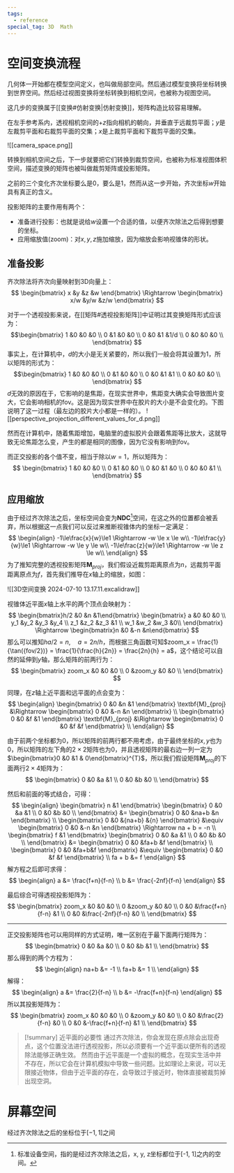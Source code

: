 ```yaml
---
tags:
  - reference
special_tag: 3D  Math
---
```

# 空间变换流程

几何体一开始都在模型空间定义，也叫做局部空间。然后通过模型变换将坐标转换到世界空间。然后经过视图变换将坐标转换到相机空间，也被称为视图空间。

这几步的变换属于[[变换#仿射变换|仿射变换]]，矩阵构造比较容易理解。

在左手参考系内，透视相机空间的$+z$指向相机的朝向，并垂直于远裁剪平面；$y$是左裁剪平面和右裁剪平面的交集；$x$是上裁剪平面和下裁剪平面的交集。

![[camera_space.png]]

转换到相机空间之后，下一步就要把它们转换到裁剪空间，也被称为标准视图体积空间，描述变换的矩阵也被叫做裁剪矩阵或投影矩阵。

之前的三个变化齐次坐标要么是$0$，要么是$1$，然而从这一步开始，齐次坐标$w$开始具有真正的含义。

投影矩阵的主要作用有两个：
- 准备进行投影：也就是说给$w$设置一个合适的值，以便齐次除法之后得到想要的坐标。
- 应用缩放值(zoom)：对$x, y, z$施加缩放，因为缩放会影响视锥体的形状。

## 准备投影

齐次除法将齐次向量映射到3D向量上：
$$
\begin{bmatrix}
x &y &z &w
\end{bmatrix}
\Rightarrow
\begin{bmatrix}
x/w &y/w &z/w
\end{bmatrix}
$$

对于一个透视投影来说，在[[矩阵#透视投影矩阵]]中证明过其变换矩阵形式应该为：
$$\begin{bmatrix}
1 &0 &0 &0 \\
0 &1 &0 &0 \\
0 &0 &1 &1/d \\
0 &0 &0 &0 \\
\end{bmatrix}
$$
事实上，在计算机中，$d$的大小是无关紧要的，所以我们一般会将其设置为1，所以矩阵的形式为：
$$\begin{bmatrix}
1 &0 &0 &0 \\
0 &1 &0 &0 \\
0 &0 &1 &1 \\
0 &0 &0 &0 \\
\end{bmatrix}
$$
$d$无效的原因在于，它影响的是焦距，在现实世界中，焦距变大确实会导致图片变大，它会影响相机的fov。这是因为现实世界中在胶片的大小是不会变化的。下图说明了这一过程（最左边的胶片大小都是一样的）。
![[perspective_projection_different_values_for_d.png]]

然而在计算机中，随着焦距增加，电脑里的虚拟胶片会跟着焦距等比放大，这就导致无论焦距怎么变，产生的都是相同的图像，因为它没有影响到fov。

而正交投影的各个值不变，相当于除以$w = 1$，所以矩阵为：
$$
\begin{bmatrix}
1 &0 &0 &0 \\
0 &1 &0 &0 \\
0 &0 &1 &0 \\
0 &0 &0 &1 \\
\end{bmatrix}
$$

## 应用缩放

由于经过齐次除法之后，坐标空间会变为**NDC**[^1]空间，在这之外的位置都会被丢弃，所以根据这一点我们可以反过来推断视锥体内的坐标一定满足：
$$
\begin{align}
-1\le\frac{x}{w}\le1 \Rightarrow -w \le x \le w\\
-1\le\frac{y}{w}\le1 \Rightarrow -w \le y \le w\\
-1\le\frac{z}{w}\le1 \Rightarrow -w \le z \le w\\
\end{align}
$$
为了推知完整的透视投影矩阵$\textbf{M}_{proj}$，我们假设近裁剪距离原点为$n$，远裁剪平面距离原点为$f$，首先我们推导在$x$轴上的缩放，如图：

![[3D空间变换 2024-07-10 13.17.11.excalidraw]]

视锥体近平面$x$轴上水平的两个顶点会映射为：
$$
\begin{bmatrix}h/2 &0 &n &1\end{bmatrix}
\begin{bmatrix}
a &0 &0 &0 \\
y_1 &y_2 &y_3 &y_4 \\
z_1 &z_2 &z_3 &1 \\
w_1 &w_2 &w_3 &0\\
\end{bmatrix}
\Rightarrow
\begin{bmatrix}n &0 &-n &n\end{bmatrix}
$$
那么可以推知$ha/2 = n, \quad a = 2n/h$，而根据三角函数可知$zoom_x = \frac{1}{\tan({fov/2})} = \frac{1}{\frac{h}{2n}} = \frac{2n}{h} = a$，这个结论可以自然的延伸到$y$轴，那么矩阵的前两行为：
$$
\begin{bmatrix}
zoom_x &0 &0 &0 \\
0 &zoom_y &0 &0 \\
\end{bmatrix}
$$

同理，在$z$轴上近平面和远平面的点会变为：
$$
\begin{align}
\begin{bmatrix}
0 &0 &n &1
\end{bmatrix}
\textbf{M}_{proj} &\Rightarrow
\begin{bmatrix}
0 &0 &-n &n
\end{bmatrix} \\
\begin{bmatrix}
0 &0 &f &1
\end{bmatrix}
\textbf{M}_{proj} &\Rightarrow
\begin{bmatrix}
0 &0 &f &f
\end{bmatrix} \\
\end{align}
$$

由于前两个坐标都为$0$，所以矩阵的前两行都不用考虑，由于最终坐标的$x, y$也为$0$，所以矩阵的左下角的$2\times2$矩阵也为$0$，并且透视矩阵的最右边一列一定为$\begin{bmatrix}0 &0 &1 & 0\end{bmatrix}^{T}$，所以我们假设矩阵$\textbf{M}_{proj}$的下面两行$2\times4$矩阵为：
$$
\begin{bmatrix}
0 &0 &a &1 \\
0 &0 &b &0 \\
\end{bmatrix}
$$

然后和前面的等式结合，可得：
$$
\begin{align}
\begin{bmatrix}
n &1
\end{bmatrix}
\begin{bmatrix}
0 &0 &a &1 \\
0 &0 &b &0 \\
\end{bmatrix} &=
\begin{bmatrix}
0 &0 &na+b &n
\end{bmatrix} \\
\begin{bmatrix}
0 &0 &{na+b} &{n}
\end{bmatrix} &\equiv
\begin{bmatrix}
0 &0 &-n &n
\end{bmatrix} \Rightarrow
na + b = -n \\
\begin{bmatrix}
f &1
\end{bmatrix}
\begin{bmatrix}
0 &0 &a &1 \\
0 &0 &b &0 \\
\end{bmatrix} &=
\begin{bmatrix}
0 &0 &fa+b &f
\end{bmatrix} \\
\begin{bmatrix}
0 &0 &fa+b&f
\end{bmatrix} &\equiv
\begin{bmatrix}
0 &0 &f &f
\end{bmatrix} \\
fa + b &= f
\end{align}
$$
解方程之后即可求得：
$$
\begin{align}
a &= \frac{f+n}{f-n} \\
b &= \frac{-2nf}{f-n}
\end{align}
$$

最后综合可得透视投影矩阵为：
$$
\begin{bmatrix}
zoom_x &0 &0 &0 \\
0 &zoom_y &0 &0 \\
0 &0 &\frac{f+n}{f-n} &1 \\
0 &0 &\frac{-2nf}{f-n} &0 \\
\end{bmatrix}
$$

---

正交投影矩阵也可以用同样的方式证明，唯一区别在于最下面两行矩阵为：
$$
\begin{bmatrix}
0 &0 &a &0 \\
0 &0 &b &1 \\
\end{bmatrix}
$$
那么得到的两个方程为：
$$
\begin{align}
na+b &= -1 \\
fa+b &= 1 \\
\end{align}
$$
解得：
$$
\begin{align}
a &= \frac{2}{f-n} \\
b &= -\frac{f+n}{f-n}
\end{align}
$$
所以其投影矩阵为：
$$
\begin{bmatrix}
zoom_x &0 &0 &0 \\
0 &zoom_y &0 &0 \\
0 &0 &\frac{2}{f-n} &0 \\
0 &0 &-\frac{f+n}{f-n} &1 \\
\end{bmatrix}
$$

> [!summary] 近平面的必要性
> 通过齐次除法，你会发现在原点除会出现奇点，这个位置没法进行透视投影，所以必须要有一个近平面以便所有的透视除法能够正确生效。
> 然而由于近平面是一个虚拟的概念，在现实生活中并不存在，所以它会在计算机模拟中导致一些问题。比如理论上来说，可以无限接近物体，但由于近平面的存在，会导致过于接近时，物体直接被裁剪掉出现空洞。

# 屏幕空间

经过齐次除法之后的坐标位于$[-1, 1]$之间

[^1]: 标准设备空间，指的是经过齐次除法之后，x, y, z坐标都位于[-1, 1]之内的空间。